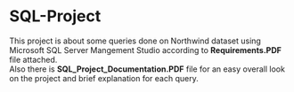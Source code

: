 # SQL-Project
This project is about some queries done on Northwind dataset using Microsoft SQL Server Mangement Studio according to **Requirements.PDF** file attached. <br>
Also there is **SQL_Project_Documentation.PDF** file for an easy overall look on the project and brief explanation for each query.

